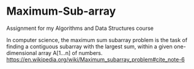 # Maximum-Sub-array
Assignment for my Algorithms and Data Structures course

In computer science, the maximum sum subarray problem is the task of finding a contiguous subarray with the largest sum, within a given one-dimensional array A[1...n] of numbers.
https://en.wikipedia.org/wiki/Maximum_subarray_problem#cite_note-6
